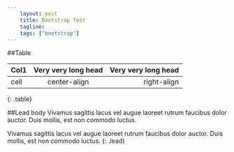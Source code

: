 ```yaml
---
    layout: post
    title: Bootstrap Test
    tagline:
    tags: ["bootstrap"]
---
```


##Table

Col1 | Very very long head | Very very long head|
-----|:-------------------:|-------------------:|
cell | center-align        | right-align        |
{: .table}

##Lead body
Vivamus sagittis lacus vel augue laoreet rutrum faucibus dolor auctor. Duis mollis, est non commodo luctus.

Vivamus sagittis lacus vel augue laoreet rutrum faucibus dolor auctor. Duis mollis, est non commodo luctus.
{: .lead}